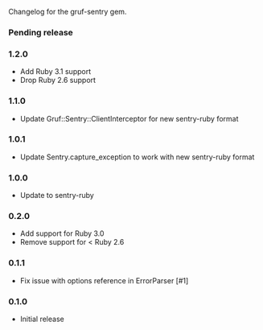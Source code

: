 Changelog for the gruf-sentry gem.

### Pending release

### 1.2.0

- Add Ruby 3.1 support
- Drop Ruby 2.6 support

### 1.1.0

- Update Gruf::Sentry::ClientInterceptor for new sentry-ruby format

### 1.0.1

- Update Sentry.capture_exception to work with new sentry-ruby format

### 1.0.0

- Update to sentry-ruby

### 0.2.0

- Add support for Ruby 3.0
- Remove support for < Ruby 2.6

### 0.1.1

- Fix issue with options reference in ErrorParser [#1]

### 0.1.0

* Initial release
